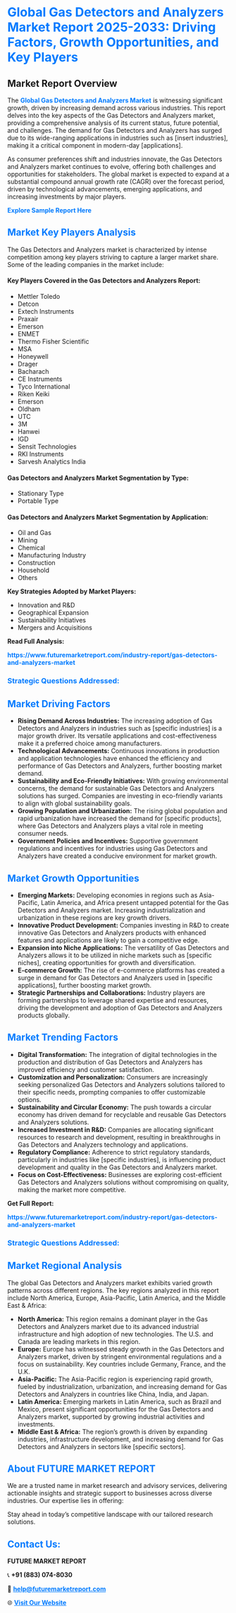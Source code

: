 <h1 style="color: #007BFF;">Global Gas Detectors and Analyzers Market Report 2025-2033: Driving Factors, Growth Opportunities, and Key Players</h1>

<section id="overview">
<h2>Market Report Overview</h2>
<p>The <a href="https://www.futuremarketreport.com/industry-report/gas-detectors-and-analyzers-market" style="color: #007BFF; text-decoration: none;"><strong>Global Gas Detectors and Analyzers Market</strong></a> is witnessing significant growth, driven by increasing demand across various industries. This report delves into the key aspects of the Gas Detectors and Analyzers market, providing a comprehensive analysis of its current status, future potential, and challenges. The demand for Gas Detectors and Analyzers has surged due to its wide-ranging applications in industries such as [insert industries], making it a critical component in modern-day [applications].</p>
<p>As consumer preferences shift and industries innovate, the Gas Detectors and Analyzers market continues to evolve, offering both challenges and opportunities for stakeholders. The global market is expected to expand at a substantial compound annual growth rate (CAGR) over the forecast period, driven by technological advancements, emerging applications, and increasing investments by major players.</p>
</section>

<section id="overview">
<p><a href="https://www.futuremarketreport.com/request-sample/reportId=59575" style="color: #007BFF; text-decoration: none;"><strong>Explore Sample Report Here</strong></a></p>
</section>

<section id="key-players">
<h2 style="color: #007BFF;">Market Key Players Analysis</h2>
<p>The Gas Detectors and Analyzers market is characterized by intense competition among key players striving to capture a larger market share. Some of the leading companies in the market include:</p>
<h4>Key Players Covered in the Gas Detectors and Analyzers Report:</h4>
<ul><li>Mettler Toledo</li><li>Detcon</li><li>Extech Instruments</li><li>Praxair</li><li>Emerson</li><li>ENMET</li><li>Thermo Fisher Scientific</li><li>MSA</li><li>Honeywell</li><li>Drager</li><li>Bacharach</li><li>CE Instruments</li><li>Tyco International</li><li>Riken Keiki</li><li>Emerson</li><li>Oldham</li><li>UTC</li><li>3M</li><li>Hanwei</li><li>IGD</li><li>Sensit Technologies</li><li>RKI Instruments</li><li>Sarvesh Analytics India</li></ul>
<h4>Gas Detectors and Analyzers Market Segmentation by Type:</h4>
<ul><li>Stationary Type</li><li>Portable Type</li></ul>

<h4>Gas Detectors and Analyzers Market Segmentation by Application:</h4>
<ul><li>Oil and Gas</li><li>Mining</li><li>Chemical</li><li>Manufacturing Industry</li><li>Construction</li><li>Household</li><li>Others</li></ul>
<p><strong>Key Strategies Adopted by Market Players:</strong></p>
<ul>
<li>Innovation and R&D</li>
<li>Geographical Expansion</li>
<li>Sustainability Initiatives</li>
<li>Mergers and Acquisitions</li>
</ul>
</section>

<section>
<p><strong>Read Full Analysis: </strong></p><a href="https://www.futuremarketreport.com/industry-report/gas-detectors-and-analyzers-market" style="color: #007BFF; text-decoration: none;"><strong>https://www.futuremarketreport.com/industry-report/gas-detectors-and-analyzers-market</strong></a>
<h3 style="color: #007BFF;">Strategic Questions Addressed:</h3>
</section>

<section id="driving-factors">
<h2 style="color: #007BFF;">Market Driving Factors</h2>
<ul>
<li><strong>Rising Demand Across Industries:</strong> The increasing adoption of Gas Detectors and Analyzers in industries such as [specific industries] is a major growth driver. Its versatile applications and cost-effectiveness make it a preferred choice among manufacturers.</li>
<li><strong>Technological Advancements:</strong> Continuous innovations in production and application technologies have enhanced the efficiency and performance of Gas Detectors and Analyzers, further boosting market demand.</li>
<li><strong>Sustainability and Eco-Friendly Initiatives:</strong> With growing environmental concerns, the demand for sustainable Gas Detectors and Analyzers solutions has surged. Companies are investing in eco-friendly variants to align with global sustainability goals.</li>
<li><strong>Growing Population and Urbanization:</strong> The rising global population and rapid urbanization have increased the demand for [specific products], where Gas Detectors and Analyzers plays a vital role in meeting consumer needs.</li>
<li><strong>Government Policies and Incentives:</strong> Supportive government regulations and incentives for industries using Gas Detectors and Analyzers have created a conducive environment for market growth.</li>
</ul>
</section>

<section id="growth-opportunities">
<h2 style="color: #007BFF;">Market Growth Opportunities</h2>
<ul>
<li><strong>Emerging Markets:</strong> Developing economies in regions such as Asia-Pacific, Latin America, and Africa present untapped potential for the Gas Detectors and Analyzers market. Increasing industrialization and urbanization in these regions are key growth drivers.</li>
<li><strong>Innovative Product Development:</strong> Companies investing in R&D to create innovative Gas Detectors and Analyzers products with enhanced features and applications are likely to gain a competitive edge.</li>
<li><strong>Expansion into Niche Applications:</strong> The versatility of Gas Detectors and Analyzers allows it to be utilized in niche markets such as [specific niches], creating opportunities for growth and diversification.</li>
<li><strong>E-commerce Growth:</strong> The rise of e-commerce platforms has created a surge in demand for Gas Detectors and Analyzers used in [specific applications], further boosting market growth.</li>
<li><strong>Strategic Partnerships and Collaborations:</strong> Industry players are forming partnerships to leverage shared expertise and resources, driving the development and adoption of Gas Detectors and Analyzers products globally.</li>
</ul>
</section>

<section id="trending-factors">
<h2 style="color: #007BFF;">Market Trending Factors</h2>
<ul>
<li><strong>Digital Transformation:</strong> The integration of digital technologies in the production and distribution of Gas Detectors and Analyzers has improved efficiency and customer satisfaction.</li>
<li><strong>Customization and Personalization:</strong> Consumers are increasingly seeking personalized Gas Detectors and Analyzers solutions tailored to their specific needs, prompting companies to offer customizable options.</li>
<li><strong>Sustainability and Circular Economy:</strong> The push towards a circular economy has driven demand for recyclable and reusable Gas Detectors and Analyzers solutions.</li>
<li><strong>Increased Investment in R&D:</strong> Companies are allocating significant resources to research and development, resulting in breakthroughs in Gas Detectors and Analyzers technology and applications.</li>
<li><strong>Regulatory Compliance:</strong> Adherence to strict regulatory standards, particularly in industries like [specific industries], is influencing product development and quality in the Gas Detectors and Analyzers market.</li>
<li><strong>Focus on Cost-Effectiveness:</strong> Businesses are exploring cost-efficient Gas Detectors and Analyzers solutions without compromising on quality, making the market more competitive.</li>
</ul>
</section>

<section>
<p><strong>Get Full Report: </strong></p><a href="https://www.futuremarketreport.com/industry-report/gas-detectors-and-analyzers-market" style="color: #007BFF; text-decoration: none;"><strong>https://www.futuremarketreport.com/industry-report/gas-detectors-and-analyzers-market</strong></a>
<h3 style="color: #007BFF;">Strategic Questions Addressed:</h3>
</section>


<section id="regional-analysis">
<h2 style="color: #007BFF;">Market Regional Analysis</h2>
<p>The global Gas Detectors and Analyzers market exhibits varied growth patterns across different regions. The key regions analyzed in this report include North America, Europe, Asia-Pacific, Latin America, and the Middle East & Africa:</p>
<ul>
<li><strong>North America:</strong> This region remains a dominant player in the Gas Detectors and Analyzers market due to its advanced industrial infrastructure and high adoption of new technologies. The U.S. and Canada are leading markets in this region.</li>
<li><strong>Europe:</strong> Europe has witnessed steady growth in the Gas Detectors and Analyzers market, driven by stringent environmental regulations and a focus on sustainability. Key countries include Germany, France, and the U.K.</li>
<li><strong>Asia-Pacific:</strong> The Asia-Pacific region is experiencing rapid growth, fueled by industrialization, urbanization, and increasing demand for Gas Detectors and Analyzers in countries like China, India, and Japan.</li>
<li><strong>Latin America:</strong> Emerging markets in Latin America, such as Brazil and Mexico, present significant opportunities for the Gas Detectors and Analyzers market, supported by growing industrial activities and investments.</li>
<li><strong>Middle East & Africa:</strong> The region’s growth is driven by expanding industries, infrastructure development, and increasing demand for Gas Detectors and Analyzers in sectors like [specific sectors].</li>
</ul>
</section>

<footer>
<h2 style="color: #007BFF;">About FUTURE MARKET REPORT</h2>
<p>We are a trusted name in market research and advisory services, delivering actionable insights and strategic support to businesses across diverse industries. Our expertise lies in offering:</p>

<p>Stay ahead in today’s competitive landscape with our tailored research solutions.</p>

<h2 style="color: #007BFF;">Contact Us:</h2>
<p><strong>FUTURE MARKET REPORT</strong></p>
<p>📞 <strong>+91 (883) 074-8030</strong></p>
<p>📧 <strong><a href="mailto:help@futuremarketreport.com" style="color: #007BFF;">help@futuremarketreport.com</a></strong></p>
<p>🌐 <strong><a href="https://www.futuremarketreport.com/" style="color: #007BFF;">Visit Our Website</a></strong></p>
</footer>